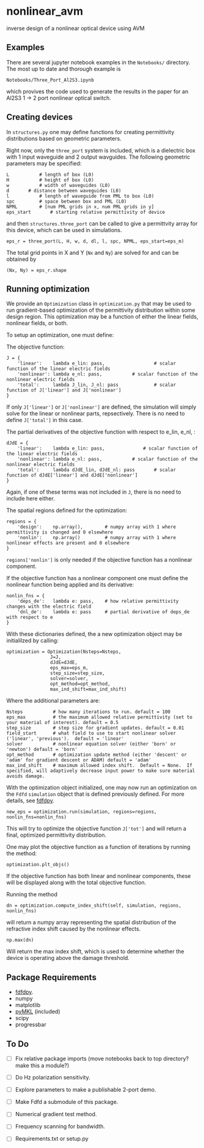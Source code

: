 # nonlinear_avm
inverse design of a nonlinear optical device using AVM

## Examples

There are several jupyter notebook examples in the `Notebooks/` directory.  The most up to date and thorough example is 

	Notebooks/Three_Port_Al2S3.ipynb

which provives the code used to generate the results in the paper for an Al2S3 1 -> 2 port nonlinear optical switch.

## Creating devices

In `structures.py` one may define functions for creating permittivity distributions based on geometric parameters.

Right now, only the `three_port` system is included, which is a dielectric box with 1 input waveguide and 2 output wavguides.  The following geometric parameters may be specified:


	L     		# length of box (L0)
	H     		# height of box (L0)
	w     		# width of waveguides (L0)
	d 	  	# distance between waveguides (L0)
	l     		# length of waveguide from PML to box (L0)
	spc   		# space between box and PML (L0)
	NPML  		# [num PML grids in x, num PML grids in y]
	eps_start       # starting relative permittivity of device

and then `structures.three_port` can be called to give a permittvity array for this device, which can be used in simulations.


	eps_r = three_port(L, H, w, d, dl, l, spc, NPML, eps_start=eps_m)

The total grid points in X and Y (`Nx` and `Ny`) are solved for and can be obtained by

	(Nx, Ny) = eps_r.shape

## Running optimization

We provide an `Optimization` class in `optimization.py` that may be used to run gradient-based optimization of the permittivity distribution within some design region.  This optimization may be a function of either the linear fields, nonlinear fields, or both.

To setup an optimization, one must define:

The objective function:

	J = {
		'linear':    lambda e_lin: pass,       	          # scalar function of the linear electric fields
		'nonlinear': lambda e_nl: pass,    		  # scalar function of the nonlinear electric fields
		'total':     lambda J_lin, J_nl: pass             # scalar function of J['linear'] and J['nonlinear']
	}

If only `J['linear']` or `J['nonlinear']` are defined, the simulation will simply solve for the linear or nonlinear parts, repsectively.  There is no need to define `J['total']` in this case.

The partial derivatives of the objective function with respect to e_lin, e_nl, :

	dJdE = {
		'linear':    lambda e_lin: pass,       		  # scalar function of the linear electric fields
		'nonlinear': lambda e_nl: pass,    		  # scalar function of the nonlinear electric fields
		'total':     lambda dJdE_lin, dJdE_nl: pass       # scalar function of dJdE['linear'] and dJdE['nonlinear']
	}

Again, if one of these terms was not included in `J`, there is no need to include here either.

The spatial regions defined for the optimization:

	regions = {
		'design':    np.array(),        # numpy array with 1 where permittivity is changed and 0 elsewhere
		'nonlin':    np.array()	        # numpy array with 1 where nonlinear effects are present and 0 elsewhere
	}

`regions['nonlin']` is only needed if the objective function has a nonlinear component.

If the objective function has a nonlinear component one must define the nonlinear function being applied and its derivative:

	nonlin_fns = {
		'deps_de':   lambda e: pass,    # how relative permittivity changes with the electric field
		'dnl_de':    lambda e: pass     # partial derivative of deps_de with respect to e
	}

With these dictionaries defined, the a new optimization object may be initialilzed by calling:

	optimization = Optimization(Nsteps=Nsteps,
				    J=J,
				    dJdE=dJdE,
				    eps_max=eps_m,
				    step_size=step_size,
				    solver=solver,
				    opt_method=opt_method,
				    max_ind_shift=max_ind_shift)

Where the additional parameters are:

    Nsteps           # how many iterations to run. default = 100
    eps_max          # the maximum allowed relative permittivity (set to your material of interest). default = 0.5
    step_size        # step size for gradient updates. default = 0.01
    field_start      # what field to use to start nonlinear solver ('linear', 'previous').  default = 'linear'
    solver           # nonlinear equation solver (either 'born' or 'newton') default = 'born'
    opt_method       # optimization update method (either 'descent' or 'adam' for gradient descent or ADAM) default = 'adam'
    max_ind_shift    # maximum allowed index shift.  Default = None.  If specified, will adaptively decrease input power to make sure material avoids damage.

With the optimization object initialized, one may now run an optimization on the `Fdfd` `simulation` object that is defined previously defined.  For more details, see [fdfdpy](https://github.com/fancompute/fdfdpy).

	new_eps = optimization.run(simulation, regions=regions, nonlin_fns=nonlin_fns)

This will try to optimize the objective function `J['tot']` and will return a final, optimized permittivity distribution.

One may plot the objective function as a function of iterations by running the method:

	optimization.plt_objs()

If the objective function has both linear and nonlinear components, these will be displayed along with the total objective function.

Running the method
	
	dn = optimization.compute_index_shift(self, simulation, regions, nonlin_fns)

will return a numpy array representing the spatial distribution of the refractive index shift caused by the nonlinear effects.  

	np.max(dn)
	
Will return the max index shift, which is used to determine whether the device is operating above the damage threshold.

## Package Requirements
- [fdfdpy](https://github.com/fancompute/fdfdpy).
- numpy
- matplotlib
- [pyMKL](https://github.com/dwfmarchant/pyMKL) (included)
- scipy
- progressbar

## To Do
- [ ] Fix relative package imports (move notebooks back to top directory? make this a module?)
- [ ] Do Hz polarization sensitivity.
- [ ] Explore parameters to make a publishable 2-port demo.
- [ ] Make Fdfd a submodule of this package.
- [ ] Numerical gradient test method.
- [ ] Frequency scanning for bandwidth.
- [ ] Requirements.txt or setup.py

